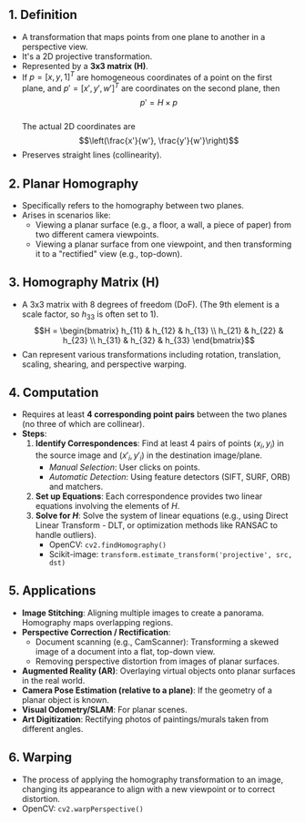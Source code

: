 ## 1. Definition
- A transformation that maps points from one plane to another in a perspective view.
- It's a 2D projective transformation.
- Represented by a **3x3 matrix (H)**.
- If $p = [x, y, 1]^T$ are homogeneous coordinates of a point on the first plane, and $p' = [x', y', w']^T$ are coordinates on the second plane, then  
  $$p' = H \times p$$  
  The actual 2D coordinates are  
  $$\left(\frac{x'}{w'}, \frac{y'}{w'}\right)$$
- Preserves straight lines (collinearity).

## 2. Planar Homography
- Specifically refers to the homography between two planes.
- Arises in scenarios like:
  - Viewing a planar surface (e.g., a floor, a wall, a piece of paper) from two different camera viewpoints.
  - Viewing a planar surface from one viewpoint, and then transforming it to a "rectified" view (e.g., top-down).

## 3. Homography Matrix (H)
- A 3x3 matrix with 8 degrees of freedom (DoF). (The 9th element is a scale factor, so $h_{33}$ is often set to 1).  
  $$H = \begin{bmatrix}
  h_{11} & h_{12} & h_{13} \\
  h_{21} & h_{22} & h_{23} \\
  h_{31} & h_{32} & h_{33}
  \end{bmatrix}$$
- Can represent various transformations including rotation, translation, scaling, shearing, and perspective warping.

## 4. Computation
- Requires at least **4 corresponding point pairs** between the two planes (no three of which are collinear).
- **Steps**:
  1. **Identify Correspondences**: Find at least 4 pairs of points $(x_i, y_i)$ in the source image and $(x'_i, y'_i)$ in the destination image/plane.
     - *Manual Selection*: User clicks on points.
     - *Automatic Detection*: Using feature detectors (SIFT, SURF, ORB) and matchers.
  2. **Set up Equations**: Each correspondence provides two linear equations involving the elements of $H$.
  3. **Solve for $H$**: Solve the system of linear equations (e.g., using Direct Linear Transform - DLT, or optimization methods like RANSAC to handle outliers).
     - OpenCV: `cv2.findHomography()`
     - Scikit-image: `transform.estimate_transform('projective', src, dst)`

## 5. Applications
- **Image Stitching**: Aligning multiple images to create a panorama. Homography maps overlapping regions.
- **Perspective Correction / Rectification**:
  - Document scanning (e.g., CamScanner): Transforming a skewed image of a document into a flat, top-down view.
  - Removing perspective distortion from images of planar surfaces.
- **Augmented Reality (AR)**: Overlaying virtual objects onto planar surfaces in the real world.
- **Camera Pose Estimation (relative to a plane)**: If the geometry of a planar object is known.
- **Visual Odometry/SLAM**: For planar scenes.
- **Art Digitization**: Rectifying photos of paintings/murals taken from different angles.

## 6. Warping
- The process of applying the homography transformation to an image, changing its appearance to align with a new viewpoint or to correct distortion.
- OpenCV: `cv2.warpPerspective()`